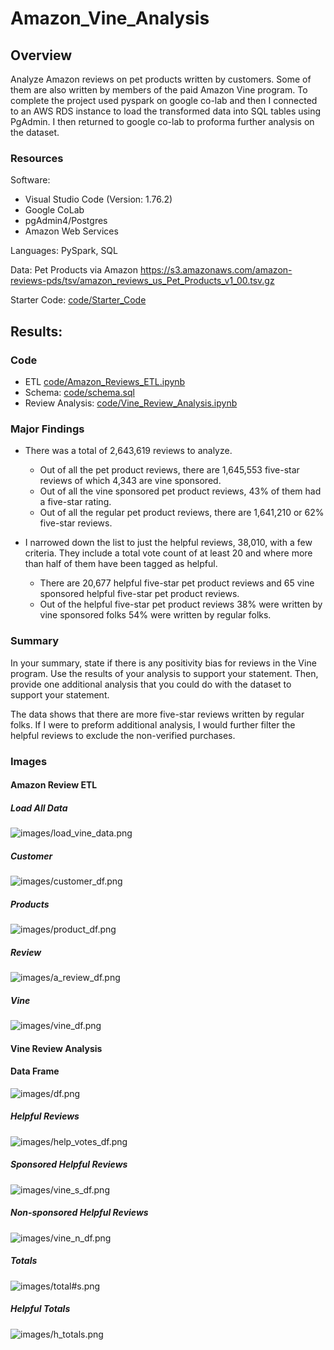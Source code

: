 # Amazon_Vine_Analysis

## Overview 
Analyze Amazon reviews on pet products written by customers. Some of them are also written by members of the paid Amazon Vine program. To complete the project used pyspark on google co-lab and then I connected to an AWS RDS instance to load the transformed data into SQL tables using PgAdmin. I then returned to google co-lab to proforma further analysis on the dataset.


### Resources

Software:
- Visual Studio Code (Version: 1.76.2)
- Google CoLab
- pgAdmin4/Postgres
- Amazon Web Services 

Languages: PySpark, SQL
    
Data: Pet Products via Amazon https://s3.amazonaws.com/amazon-reviews-pds/tsv/amazon_reviews_us_Pet_Products_v1_00.tsv.gz 

Starter Code: [code/Starter_Code](code/Starter_Code)


## Results: 

### Code

- ETL [code/Amazon_Reviews_ETL.ipynb](code/Amazon_Reviews_ETL.ipynb)
- Schema: [code/schema.sql](code/schema.sql)
- Review Analysis: [code/Vine_Review_Analysis.ipynb](code/Vine_Review_Analysis.ipynb)

### Major Findings 

- There was a total of 2,643,619 reviews to analyze.
    - Out of all the pet product reviews, there are 1,645,553 five-star reviews of which 4,343 are vine sponsored.
    - Out of all the vine sponsored pet product reviews, 43% of them had a five-star rating.
    - Out of all the regular pet product reviews, there are 1,641,210 or 62% five-star reviews.

- I narrowed down the list to just the helpful reviews, 38,010, with a few criteria. They include a total vote count of at least 20 and where more than half of them have been tagged as helpful. 
    - There are 20,677 helpful five-star pet product reviews and 65 vine sponsored helpful five-star pet product reviews.
    - Out of the helpful five-star pet product reviews 38% were written by vine sponsored folks 54% were written by regular folks.

### Summary

In your summary, state if there is any positivity bias for reviews in the Vine program. Use the results of your analysis to support your statement. Then, provide one additional analysis that you could do with the dataset to support your statement.

The data shows that there are more five-star reviews written by regular folks. If I were to preform additional analysis, I would further filter the helpful reviews to exclude the non-verified purchases. 


### Images 

#### Amazon Review ETL 
##### Load All Data
![images/load_vine_data.png](images/load_vine_data.png)

##### Customer 
![images/customer_df.png](images/customer_df.png)

##### Products 
![images/product_df.png](images/product_df.png)

##### Review
![images/a_review_df.png](images/a_review_df.png)

##### Vine
![images/vine_df.png](images/vine_df.png)

#### Vine Review Analysis 
#### Data Frame
![images/df.png](images/df.png)

##### Helpful Reviews
![images/help_votes_df.png](images/help_votes_df.png)

##### Sponsored Helpful Reviews
![images/vine_s_df.png](images/vine_s_df.png)

##### Non-sponsored Helpful Reviews
![images/vine_n_df.png](images/vine_n_df.png)

##### Totals 
![images/total#s.png](images/total#s.png)

##### Helpful Totals
![images/h_totals.png](images/h_totals.png)



